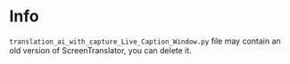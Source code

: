 # Info

`translation_ai_with_capture_Live_Caption_Window.py` file may contain an old version of ScreenTranslator, you can delete it.
